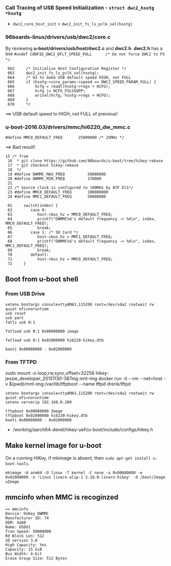 ### Call Tracing of USB Speed Initialization - `struct dwc2_hsotg *hsotg`
- `dwc2_core_host_init` > `dwc2_init_fs_ls_pclk_sel(hsotg)`

### 96boards-linux/drivers/usb/dwc2/core.c
By reviewing **u-boot/drivers/usb/host/dwc2.c** and **dwc2.h**. **dwc2.h** has a line `#undef CONFIG_DWC2_DFLT_SPEED_FULL      /* Do not force DWC2 to FS */`.
```
 662     /* Initialize Host Configuration Register */
 663     dwc2_init_fs_ls_pclk_sel(hsotg);
 664     /* HJ to make USB default speed HIGH, not FULL
 665     if (hsotg->core_params->speed == DWC2_SPEED_PARAM_FULL) {
 666         hcfg = readl(hsotg->regs + HCFG);
 667         hcfg |= HCFG_FSLSSUPP;
 668         writel(hcfg, hsotg->regs + HCFG);
 669     }
 670     */
 ```
 ==> USB default speed to HIGH, not FULL of previous!
 
### u-boot-2016.03/drivers/mmc/hi6220_dw_mmc.c
```
#define MMC0_DEFAULT_FREQ       25000000 /* 25MHz */
```
==> Bad result!
```
15 /* from 
 16  * git clone https://github.com/96boards/u-boot/tree/hikey-rebase
 17  * git checkout hikey-rebase
 18  */
 19 #define DWMMC_MAX_FREQ          50000000 
 20 #define DWMMC_MIN_FREQ          378000
 21 
 22 /* Source clock is configured to 100MHz by ATF bl1*/
 23 #define MMC0_DEFAULT_FREQ       100000000 
 24 #define MMC1_DEFAULT_FREQ       50000000  
```
```
 61     switch(index) {
 62        case 0:
 63           host->bus_hz = MMC0_DEFAULT_FREQ;
 64           printf("DWMMC%d's default frequency -> %d\n", index, MMC0_DEFAULT_FREQ);
 65           break;
 66        case 1: /* SD Card */
 67           host->bus_hz = MMC1_DEFAULT_FREQ;
 68           printf("DWMMC%d's default frequency -> %d\n", index, MMC1_DEFAULT_FREQ);
 69           break;
 70        default:
 71           host->bus_hz = MMC0_DEFAULT_FREQ;
 72     }
```
## Boot from u-boot shell
### From USB Drive
```
setenv bootargs console=ttyAMA3,115200 root=/dev/sda2 rootwait rw quiet efi=noruntime
usb reset
usb part
fatls usb 0:1

fatload usb 0:1 0x00080000 image

fatload usb 0:1 0x02000000 hi6220-hikey.dtb

booti 0x00080000 - 0x02000000
```
### From TFTPD

sudo mount -o loop,rw,sync,offset=32256 hikey-jessie_developer_20151130-387mg mnt-img
docker run -it --rm --net=host -v $(pwd)/mnt-img:/var/lib/tftpboot --name tftpd drerik/tftpd
```
setenv bootargs console=ttyAMA3,115200 root=/dev/sda2 rootwait rw quiet efi=noruntime
setenv serverip 192.168.0.200

tftpboot 0x00080000 Image
tftpboot 0x02000000 hi6220-hikey.dtb
booti 0x00080000 - 0x02000000
```
- /working/aarch64-devel/hikey-uefi/u-boot/include/configs/hikey.h

## Make kernel image for u-boot
On a running HiKey, if mkimage is absent, then `sudo apt-get install u-boot-tools`.
```
mkimage -A arm64 -O linux -T kernel -C none -a 0x00080000 -e 0x02000000 -n 'Linux linaro-alip-1 3.18.0-linaro-hikey' -d /boot/Image uImage
```
## mmcinfo when MMC is recoginzed
```
=> mmcinfo
Device: HiKey DWMMC
Manufacturer ID: 74
OEM: 4a60
Name: USDU1 
Tran Speed: 50000000
Rd Block Len: 512
SD version 3.0
High Capacity: Yes
Capacity: 15 GiB
Bus Width: 4-bit
Erase Group Size: 512 Bytes
```
